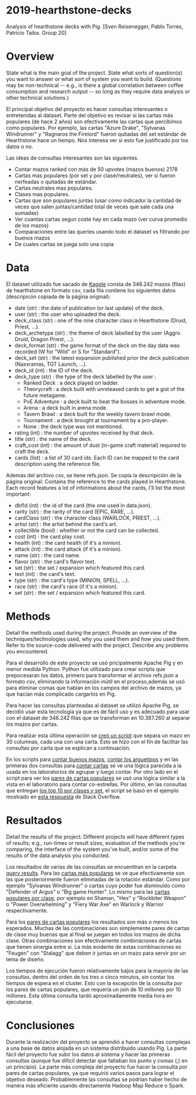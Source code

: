 # 2019-hearthstone-decks
Analysis of hearthstone decks with Pig. [Sven Reisenegger, Pablo Torres, Patricio Taiba. Group 20]

# Overview

State what is the main goal of the project. State what sorts of question(s) you want to answer or what sort of system you want to build. (Questions may be non-technical -- e.g., is there a global correlation between coffee consumption and research output -- so long as they require data analysis or other technical solutions.)

El principal objetivo del proyecto es hacer consultas interesantes o entretenidas al dataset. Parte del objetivo es revisar si las cartas más populares (de hace 2 años) son efectivamente las cartas que percibimos como populares. Por ejemplo, las cartas "Azure Drake", "Sylvanas Windrunner" y "Ragnaros the Firelord" fueron quitadas del set estándar de Hearthstone hace un tiempo. Nos interesa ver si esto fue justificado por los datos o no.

Las ideas de consultas interesantes son las siguientes.
 - Contar mazos ranked con más de 50 upvotes (mazos buenos) 2178
 - Cartas mas populares (por set y por clase/neutrales), ver si fueron nerfeadas o quitadas de estándar.
 - Cartas neutrales mas populares. 
 - Clases mas populares.
 - Cartas que son populares juntas (usar como indicador la cantidad de veces que salen juntas/cantidad total de veces que sale cada una sumadas)
 - Ver cuantas cartas segun coste hay en cada mazo (ver curva promedio de los mazos)
 - Comparaciones entre las queries usando todo el dataset vs filtrando por buenos mazos
 - De cuales cartas se juega solo una copia

# Data

El dataset utilizado fue sacado de [Kaggle](https://www.kaggle.com/romainvincent/history-of-hearthstone) consta de 346.242 mazos (filas) de hearthstone en formato csv, cada fila contiene los siguientes datos (descripicón copiada de la página original):
- date (str) : the date of publication (or last update) of the deck.
- user (str) : the user who uploaded the deck.
- deck_class (str) : one of the nine character class in Hearthstone (Druid, Priest, ...).
- deck_archetype (str) : the theme of deck labelled by the user (Aggro Druid, Dragon Priest, ...).
- deck_format (str) : the game format of the deck on the day data was recorded (W for "Wild" or S for "Standard").
- deck_set (str) : the latest expansion published prior the deck publication (Naxxramas, TGT Launch, ...).
- deck_id (int) : the ID of the deck.
- deck_type (str) : the type of the deck labelled by the user :
  - Ranked Deck : a deck played on ladder.
  - Theorycraft : a deck built with unreleased cards to get a gist of the future metagame.
  - PvE Adventure : a deck built to beat the bosses in adventure mode.
  - Arena : a deck built in arena mode.
  - Tavern Brawl : a deck built for the weekly tavern brawl mode.
  - Tournament : a deck brought at tournament by a pro-player.
  - None : the deck type was not mentioned.
- rating (int) : the number of upvotes received by that deck.
- title (str) : the name of the deck.
- craft_cost (int) : the amount of dust (in-game craft material) required to craft the deck.
- cards (list) : a list of 30 card ids. Each ID can be mapped to the card description using the reference file.

Además del archivo csv, se tiene refs.json. Se copia la descripición de la página original:
Contains the reference to the cards played in Hearthstone. Each record features a lot of informations about the cards, I'll list the most important:

- dbfId (int) : the id of the card (the one used in data.json).
- rarity (str) : the rarity of the card (EPIC, RARE, ...).
- cardClass (str) : the character class (WARLOCK, PRIEST, ...).
- artist (str) : the artist behind the card's art.
- collectible (bool) : whether or not the card can be collected.
- cost (int) : the card play cost.
- health (int) : the card health (if it's a minion).
- attack (int) : the card attack (if it's a minion).
- name (str) : the card name.
- flavor (str) : the card's flavor text.
- set (str) : the set / expansion which featured this card.
- text (int) : the card's text.
- type (str) : the card's type (MINION, SPELL, ...).
- race (str) : the card's race (if it's a minion).
- set (str) : the set / expansion which featured this card.



# Methods

Detail the methods used during the project. Provide an overview of the techniques/technologies used, why you used them and how you used them. Refer to the source-code delivered with the project. Describe any problems you encountered.

Para el desarrollo de este proyecto se usó pricipalmente Apache Pig y en menor medida Python. Python fue utilizado para crear scripts que prepocesaran los datos, primero para transformar el archivo refs.json a formato csv, eliminando la información inútil en el proceso,además se usó para eliminar comas que habían en los campos del archivo de mazos, ya que hacían más complicado cargarlos en Pig. 

Para hacer las consultas planteadas al dataset se utilizó Apache Pig, se decidió usar esta tecnología ya que es de fácil uso y es adecuado para usar con el dataset de 346.242 filas que se transforman en 10.387.260 al separar los mazos por cartas.

Para realizar esta última operación se [creó un script](Pig%20scripts/reshape_decks.pig) que separa un mazo en 30 columnas, cada una con una carta. Ésto se hizo con el fin de facilitar las consultas por carta que se explican a continuación.

En los scripts para [contar buenos mazos](Pig%20scripts/count_good_decks.pig), [contar los arquetipos](Pig%20scripts/ordered_deck_archetype_count.pig) y en las primeras dos consultas para [contar cartas](Pig%20scripts/count_cards.pig) se ve una lógica parecida a la usada en los laboratorios de agrupar y luego contar. Por otro lado en el script para ver los [pares de cartas populares](Pig%20scripts/card_pairs.pig) se usó una lógica similar a la vista en el laboratorio para contar co-estrellas. Por último, en las consultas que entregan [los top 10 por clases y set](Pig%20scripts/count_cards.pig), el script se basó en el ejemplo mostrado en [esta respuesta](https://stackoverflow.com/a/17656762) de Stack Overflow.

# Resultados

Detail the results of the project. Different projects will have different types of results; e.g., run-times or result sizes, evaluation of the methods you're comparing, the interface of the system you've built, and/or some of the results of the data analysis you conducted.

Los resultados de varias de las consultas se encuenttran en la carpeta [query results](query%20results/).
Para las [cartas más populares](query%20results/unique_ordered_card_count.txt) se ve que efectivamente son las que posteriormente fueron eliminadas de la rotación estándar. Como por ejemplo "Sylvanas Windrunner" o cartas cuyo poder fue disminuido como "Defender of Argus" o "Big game Hunter". Lo mismo para las [cartas populares por clase](query%20results/top_10_by_class.txt), por ejemplo en Shaman, "Hex" y "Rockbiter Weapon" o "Power Overwhelming" y "Fiery War Axe" en Warlock y Warrior respectivamente.

Para los [pares de cartas populares](query%20results/card_pairs.tsv) los resultados son más o menos los esperados. Muchas de las combinaciones son simplemente pares de cartas de clase muy buenas que al final se juegan en todos los mazos de dicha clase. Otras combinaciones son efectivamente combinaciones de cartas que tienen sinergia entre si. La más evidente de estas combinaciones es "Feugen" con "Stalagg" que deben ir juntas en un mazo para servir por un tema de diseño.

Los tiempos de ejecución fueron relativamente bajos para la mayoría de las consultas, dentro del orden de los tres o cinco minutos, sin contar los tiempos de espera en el cluster. Esto con la excepción de la consulta por los pares de cartas populares, que requería un join de 10 millones por 10 millones. Esta última consulta tardó aproximadamente media hora en ejecutarse.



# Conclusiones

Durante la realización del proyecto se aprendió a hacer consultas complejas a una base de datos alojada en un sistema distribuido usando Pig. La parte fácil del proyecto fue subir los datos al sistema y hacer las primeras consultas (aunque fue difícil detectar que faltaban los punto y comas (;) en un principio).
La parte más compleja del proyecto fue hacer la consulta por pares de cartas populares, ya que requirió varios pasos para lograr el objetivo deseado.
Probablemente las consultas se podrían haber hecho de manera más eficiente usando directamente Hadoop Map Reduce o Spark. 

